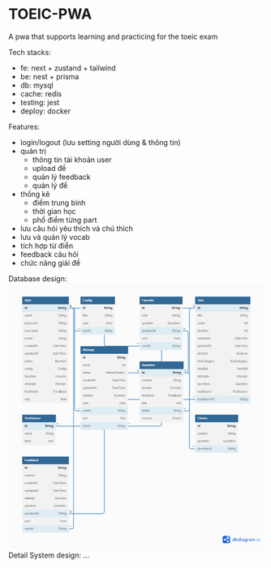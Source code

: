 # TOEIC-PWA
A pwa that supports learning and practicing for the toeic exam

Tech stacks:
- fe: next + zustand + tailwind
- be: nest + prisma
- db: mysql
- cache: redis
- testing: jest
- deploy: docker

Features:
- login/logout (lưu setting người dùng & thông tin)
- quản trị 
  - thông tin tài khoản user
  - upload đề
  - quản lý feedback
  - quản lý đề
- thống kê 
  - điểm trung bình
  - thời gian học
  - phổ điểm từng part
- lưu câu hỏi yêu thích và chú thích
- lưu và quản lý vocab
- tích hợp từ điển
- feedback câu hỏi
- chức năng giải đề

Database design: ![Database](database/TOEIC.png)
Detail System design: ...